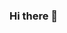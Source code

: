 ### Hi there 👋

<!--
**KasiaWozniak/KasiaWozniak** is a ✨ _special_ ✨ repository because its `README.md` (this file) appears on your GitHub profile.

Here are some ideas to get you started:

- 🔭 I’m currently working on snake
- 🌱 I’m currently learning Computer Science
- 👯 I’m looking to collaborate on 
- 🤔 I’m looking for help with ...
- 💬 Ask me about nothing please
- 📫 How to reach me: i'm out of reach
- 😄 Pronouns: ...
- ⚡ Fun fact: i can't code :( (yet)
-->
